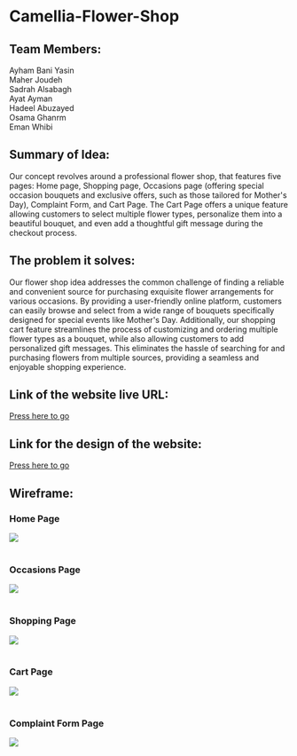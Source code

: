 # Camellia-Flower-Shop

## Team Members:
Ayham Bani Yasin <br>
Maher Joudeh <br>
Sadrah Alsabagh <br>
Ayat Ayman <br>
Hadeel Abuzayed <br>
Osama Ghanrm <br>
Eman Whibi


## Summary of Idea:
Our concept revolves around a professional flower shop, that features five pages: Home page, Shopping page, Occasions page (offering special occasion bouquets and exclusive offers, such as those tailored for Mother's Day), Complaint Form, and Cart Page. The Cart Page offers a unique feature allowing customers to select multiple flower types, personalize them into a beautiful bouquet, and even add a thoughtful gift message during the checkout process.

## The problem it solves:
Our flower shop idea addresses the common challenge of finding a reliable and convenient source for purchasing exquisite flower arrangements for various occasions. By providing a user-friendly online platform, customers can easily browse and select from a wide range of bouquets specifically designed for special events like Mother's Day. Additionally, our shopping cart feature streamlines the process of customizing and ordering multiple flower types as a bouquet, while also allowing customers to add personalized gift messages. This eliminates the hassle of searching for and purchasing flowers from multiple sources, providing a seamless and enjoyable shopping experience.

## Link of the website live URL:
[Press here to go](https://attack-team.github.io/Camellia-Flower-Shop/)

## Link for the design of the website:
[Press here to go](https://www.figma.com/file/9xGjYVOhkq8tRN9ql4oMjL/attack-team?type=design&node-id=0%3A1&t=xv6yGQmMppWEVQ85-1)

## Wireframe:
### Home Page
![](Assets/wireframe/flower%20shop%20(1).jpg)
<br><br>

### Occasions Page
![](Assets/wireframe/flower%20shop%20(2).jpg)
<br><br>

### Shopping Page
![](Assets/wireframe/flower%20shop%20(3).jpg)
<br><br>

### Cart Page
![](Assets/wireframe/flower%20shop%20(4).jpg)
<br><br>

### Complaint Form Page
![](Assets/wireframe/flower%20shop%20(5).jpg)
